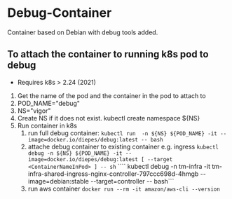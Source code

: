 # Debug-Container
Container based on Debian with debug tools added.


## To attach the container to running k8s pod to debug
 * Requires k8s > 2.24 (2021)

 1. Get the name of the pod and the container in the pod to attach to
 2. POD_NAME="debug"
 3. NS="vigor"
 4. Create NS if it does not exist. kubectl create namespace ${NS}
 5. Run container in k8s
    1. run full debug container:
     ```kubectl run  -n ${NS} ${POD_NAME} -it --image=docker.io/diepes/debug:latest -- bash```
    1. attache debug container to existing container e.g. ingress
    ```kubectl debug -n ${NS} ${POD_NAME} -it --image=docker.io/diepes/debug:latest [ --target <ContainerNameInPod> ] -- sh```
    ```` kubectl debug -n tm-infra -it tm-infra-shared-ingress-nginx-controller-797ccc698d-4hmgb --image=debian:stable --target=controller -- bash```
    1. run aws container
    ```docker run --rm -it amazon/aws-cli --version```

 